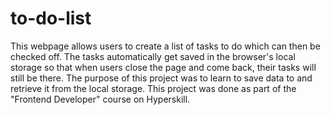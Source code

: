 # to-do-list
This webpage allows users to create a list of tasks to do which can then be checked off. The tasks automatically get saved in the browser's local storage so that when users close the page and come back, their tasks will still be there. The purpose of this project was to learn to save data to and retrieve it from the local storage. This project was done as part of the "Frontend Developer" course on Hyperskill.
